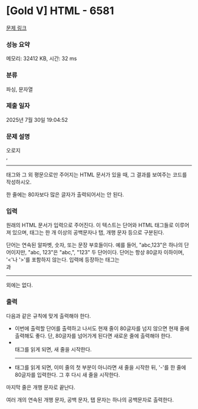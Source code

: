 # [Gold V] HTML - 6581 

[문제 링크](https://www.acmicpc.net/problem/6581) 

### 성능 요약

메모리: 32412 KB, 시간: 32 ms

### 분류

파싱, 문자열

### 제출 일자

2025년 7월 30일 19:04:52

### 문제 설명

<p>오로지 <br>, <hr> 태그와 그 외 평문으로만 주어지는 HTML 문서가 있을 때, 그 결과를 보여주는 코드를 작성하시오.</p>

<p>한 줄에는 80자보다 많은 글자가 출력되어서는 안 된다.</p>

### 입력 

 <p>원래의 HTML 문서가 입력으로 주어진다. 이 텍스트는 단어와 HTML 태그들로 이루어져 있으며, 태그는 한 개 이상의 공백문자나 탭, 개행 문자 등으로 구분된다.</p>

<p>단어는 연속된 알파벳, 숫자, 또는 문장 부호들이다. 예를 들어, "abc,123"은 하나의 단어이지만, "abc, 123"은 "abc,", "123" 두 단어이다. 단어는 항상 80글자 이하이며, '<'나 '>'를 포함하지 않는다. 입력에 등장하는 태그는 <br>과 <hr> 외에는 없다.</p>

### 출력 

 <p>다음과 같은 규칙에 맞게 출력해야 한다.</p>

<ul>
	<li>이번에 출력할 단어를 출력하고 나서도 현재 줄이 80글자를 넘지 않으면 현재 줄에 출력해도 좋다. 단, 80글자를 넘어가게 된다면 새로운 줄에 출력해야 한다.</li>
	<li><br> 태그를 읽게 되면, 새 줄을 시작한다.</li>
	<li><hr> 태그를 읽게 되면, 이미 줄의 첫 부분이 아니라면 새 줄을 시작한 뒤, '-'를 한 줄에 80글자를 입력한다. 그 후 다시 새 줄을 시작한다.</li>
</ul>

<p>마지막 줄은 개행 문자로 끝난다.</p>

<p>여러 개의 연속된 개행 문자, 공백 문자, 탭 문자는 하나의 공백문자로 출력한다.</p>

